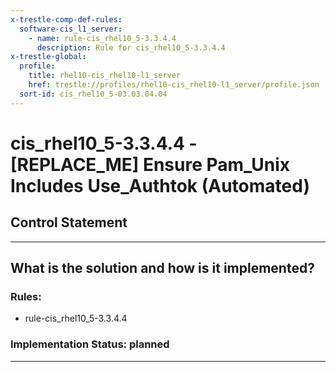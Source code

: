 ```yaml
---
x-trestle-comp-def-rules:
  software-cis_l1_server:
    - name: rule-cis_rhel10_5-3.3.4.4
      description: Rule for cis_rhel10_5-3.3.4.4
x-trestle-global:
  profile:
    title: rhel10-cis_rhel10-l1_server
    href: trestle://profiles/rhel10-cis_rhel10-l1_server/profile.json
  sort-id: cis_rhel10_5-03.03.04.04
---
```


# cis_rhel10_5-3.3.4.4 - \[REPLACE_ME\] Ensure Pam_Unix Includes Use_Authtok (Automated)

## Control Statement

______________________________________________________________________

## What is the solution and how is it implemented?

<!-- For implementation status enter one of: implemented, partial, planned, alternative, not-applicable -->

<!-- Note that the list of rules under ### Rules: is read-only and changes will not be captured after assembly to JSON -->

<!-- Add control implementation description here for control: cis_rhel10_5-3.3.4.4 -->

### Rules:

  - rule-cis_rhel10_5-3.3.4.4

### Implementation Status: planned

______________________________________________________________________
